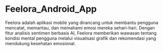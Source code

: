 # Feelora_Android_App
Feelora adalah aplikasi mobile yang dirancang untuk membantu pengguna mencatat, memantau, dan memahami emosi mereka sehari-hari. Dengan fitur analisis sentimen berbasis AI, Feelora memberikan wawasan tentang kondisi mental pengguna melalui visualisasi grafik dan rekomendasi yang mendukung kesehatan emosional.

